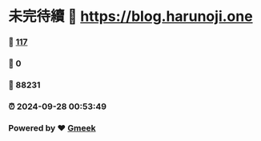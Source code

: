 # 未完待續 :link: https://blog.harunoji.one 
### :page_facing_up: [117](https://blog.harunoji.one/tag.html) 
### :speech_balloon: 0 
### :hibiscus: 88231 
### :alarm_clock: 2024-09-28 00:53:49 
### Powered by :heart: [Gmeek](https://github.com/Meekdai/Gmeek)
